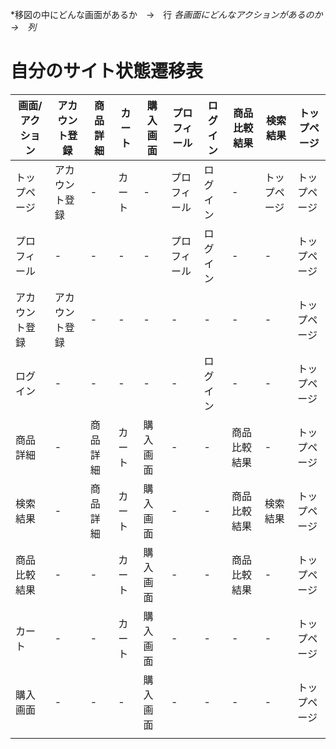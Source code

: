 *移図の中にどんな画面があるか　→　行
*各画面にどんなアクションがあるのか　→　列*
# 自分のサイト状態遷移表
|画面/アクション|アカウント登録|商品詳細|カート|購入画面|プロフィール|ログイン|商品比較結果|検索結果|トップページ|
|---|---|---|---|---|---|---|---|---|---|
|トップページ|アカウント登録|-|カート|-|プロフィール|ログイン|-|トップページ|トップページ|
|プロフィール|-|-|-|-|プロフィール|ログイン|-|-|トップページ|
|アカウント登録|アカウント登録|-|-|-|-|-|-|-|トップページ|
|ログイン|-|-|-|-|-|ログイン|-|-|トップページ|
|商品詳細|-|商品詳細|カート|購入画面|-|-|商品比較結果|-|トップページ|
|検索結果|-|商品詳細|カート|購入画面|-|-|商品比較結果|検索結果|トップページ|
|商品比較結果|-|-|カート|購入画面|-|-|商品比較結果|-|トップページ|
|カート|-|-|カート|購入画面|-|-|-|-|トップページ|
|購入画面|-|-|-|購入画面|-|-|-|-|トップページ|
||||||||||| /

